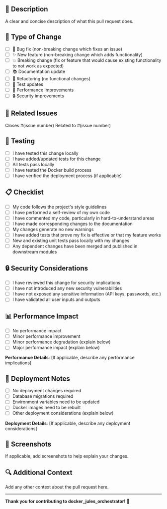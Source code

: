 ## 📝 Description
A clear and concise description of what this pull request does.

## 🔄 Type of Change
- [ ] 🐛 Bug fix (non-breaking change which fixes an issue)
- [ ] ✨ New feature (non-breaking change which adds functionality)
- [ ] 💥 Breaking change (fix or feature that would cause existing functionality to not work as expected)
- [ ] 📚 Documentation update
- [ ] 🔧 Refactoring (no functional changes)
- [ ] 🧪 Test updates
- [ ] 🚀 Performance improvements
- [ ] 🔒 Security improvements

## 🎯 Related Issues
Closes #(issue number)
Related to #(issue number)

## 🧪 Testing
- [ ] I have tested this change locally
- [ ] I have added/updated tests for this change
- [ ] All tests pass locally
- [ ] I have tested the Docker build process
- [ ] I have verified the deployment process (if applicable)

## 📋 Checklist
- [ ] My code follows the project's style guidelines
- [ ] I have performed a self-review of my own code
- [ ] I have commented my code, particularly in hard-to-understand areas
- [ ] I have made corresponding changes to the documentation
- [ ] My changes generate no new warnings
- [ ] I have added tests that prove my fix is effective or that my feature works
- [ ] New and existing unit tests pass locally with my changes
- [ ] Any dependent changes have been merged and published in downstream modules

## 🔒 Security Considerations
- [ ] I have reviewed this change for security implications
- [ ] I have not introduced any new security vulnerabilities
- [ ] I have not exposed any sensitive information (API keys, passwords, etc.)
- [ ] I have validated all user inputs and outputs

## 📊 Performance Impact
- [ ] No performance impact
- [ ] Minor performance improvement
- [ ] Minor performance degradation (explain below)
- [ ] Major performance impact (explain below)

**Performance Details**: [If applicable, describe any performance implications]

## 🚀 Deployment Notes
- [ ] No deployment changes required
- [ ] Database migrations required
- [ ] Environment variables need to be updated
- [ ] Docker images need to be rebuilt
- [ ] Other deployment considerations (explain below)

**Deployment Details**: [If applicable, describe any deployment considerations]

## 📸 Screenshots
If applicable, add screenshots to help explain your changes.

## 🔍 Additional Context
Add any other context about the pull request here.

---

**Thank you for contributing to docker_jules_orchestrator!** 🎉